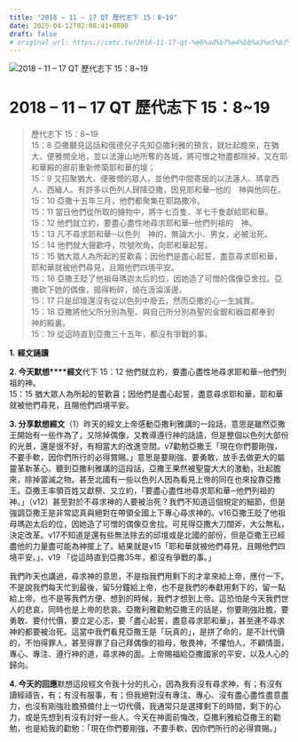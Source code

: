 ```yaml
---
title: "2018 – 11 – 17 QT 歷代志下 15：8~19"
date: 2025-04-12T02:08:41+0800
draft: false
# original_url: https://cmtc.tw/2018-11-17-qt-%e6%ad%b7%e4%bb%a3%e5%bf%97%e4%b8%8b-15%ef%bc%9a819
---
```


![2018 – 11 – 17 QT 歷代志下 15：8\~19](/images/qt.jpg   "2018 – 11 – 17 QT 歷代志下 15：8\~19")

# 2018 – 11 – 17 QT 歷代志下 15：8\~19

> 歷代志下 15：8\~19  
> 15：8 亞撒聽見這話和俄德兒子先知亞撒利雅的預言，就壯起膽來，在猶大、便雅憫全地，並以法蓮山地所奪的各城，將可憎之物盡都除掉，又在耶和華殿的廊前重新修築耶和華的壇；  
> 15：9 又招聚猶大、便雅憫的眾人，並他們中間寄居的以法蓮人、瑪拿西人、西緬人。有許多以色列人歸降亞撒，因見耶和華─他的　神與他同在。  
> 15：10 亞撒十五年三月，他們都聚集在耶路撒冷。  
> 15：11 當日他們從所取的擄物中，將牛七百隻、羊七千隻獻給耶和華。  
> 15：12 他們就立約，要盡心盡性地尋求耶和華─他們列祖的　神。  
> 15：13 凡不尋求耶和華─以色列　神的，無論大小、男女，必被治死。  
> 15：14 他們就大聲歡呼，吹號吹角，向耶和華起誓。  
> 15：15 猶大眾人為所起的誓歡喜；因他們是盡心起誓，盡意尋求耶和華，耶和華就被他們尋見，且賜他們四境平安。  
> 15：16 亞撒王貶了他祖母瑪迦太后的位，因她造了可憎的偶像亞舍拉。亞撒砍下她的偶像，搗得粉碎，燒在汲淪溪邊。  
> 15：17 只是邱壇還沒有從以色列中廢去，然而亞撒的心一生誠實。  
> 15：18 亞撒將他父所分別為聖、與自己所分別為聖的金銀和器皿都奉到　神的殿裏。  
> 15：19 從這時直到亞撒三十五年，都沒有爭戰的事。

**1.** **經文誦讀**

**2. 今天默想****經文**代下 15：12 他們就立約，要盡心盡性地尋求耶和華─他們列祖的神。  
15：15 猶大眾人為所起的誓歡喜；因他們是盡心起誓，盡意尋求耶和華，耶和華就被他們尋見，且賜他們四境平安。

**3. 分享默想經文**（1）昨天的經文上帝感動亞撒利雅講的一段話，意思是雖然亞撒王開始有一些作為了，又除掉偶像，又教導遵行神的話語，但是整個以色列大部份的光景，還是很不好，有相當大的改進空間。v7勸勉亞撒王「現在你們要剛強，不要手軟，因你們所行的必得賞賜。」意思是要剛強、要勇敢，放手去做更大的屬靈革新革心。聽到亞撒利雅講的這段話，亞撒王果然被聖靈大大的激動，壯起膽來，除掉當滅之物。甚至北國有一些以色列人因為看見上帝的同在也來投靠亞撒王。亞撒王率領百姓又獻祭、又立約，「要盡心盡性地尋求耶和華─他們列祖的　神。」（v12）甚至對於不尋求神的人要被治死？我們不知道這個規定的細節，但是強調亞撒王是非常認真與絕對在帶領全國上下專心尋求神的。v16亞撒王貶了他祖母瑪迦太后的位，因她造了可憎的偶像亞舍拉。可見得亞撒大刀闊斧，大公無私，決定改革。v17不知道是還有些無法除去的邱壇或是北國的部份，但是亞撒王已經盡他的力量盡可能為神擺上了。結果就是v15「耶和華就被他們尋見，且賜他們四境平安。」、v19 「從這時直到亞撒35年，都沒有爭戰的事。」

我們昨天也講過，尋求神的意思，不是指我們用剩下的才拿來給上帝，應付一下。不是說我們每天忙到最後，留5分鐘給上帝，也不是我們的奉獻用剩下的，留一點給上帝。也不是等我們方便、想到的時候，我們才想到上帝。這恐怕是今天我們世人的悲哀，同時也是上帝的悲哀。亞撒利雅勸勉亞撒王的話是，你要剛強壯膽，要勇敢、要付代價，要立定心志，要「盡心起誓，盡意尋求耶和華」，甚至連不尋求神的都要被治死。這當中我們看見亞撒王是「玩真的」，是拼了命的，是不計代價的，不怕得罪人，甚至得罪了自己拜偶像的祖母，敬畏神，不懼怕人，不顧情面，專心、專注、遵行神的道，尋求神的面。上帝賜福給亞撒國家的平安，以及人心的歸向。

**4. 今天的回應**默想這段經文令我十分的扎心，因為我有沒有尋求神，有；有沒有讀經禱告，有；有沒有服事，有；但我絕對沒有專注、專心、沒有盡心盡性盡意盡力，也沒有剛強壯膽預備付上一切代價，我通常只是選擇剩下的時間，剩下的心力，或是先想到有沒有討好一些人。今天在神面前悔改，亞撒利雅給亞撒王的勸勉，也是給我的勸勉：「現在你們要剛強，不要手軟，因你們所行的必得賞賜。」